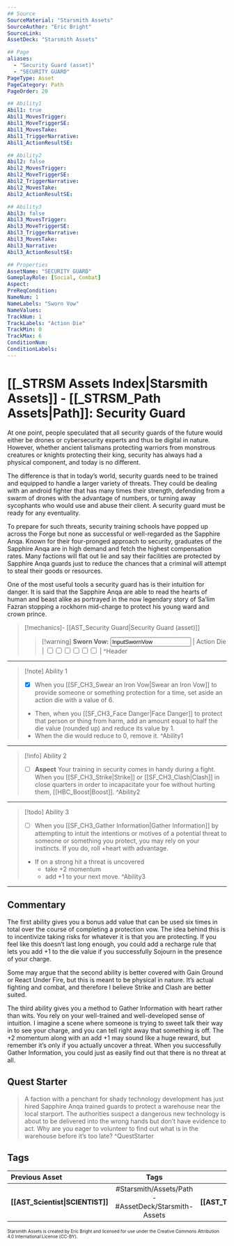 ```yaml
---
## Source
SourceMaterial: "Starsmith Assets"
SourceAuthor: "Eric Bright"
SourceLink: 
AssetDeck: "Starsmith Assets"

## Page
aliases: 
  - "Security Guard (asset)"
  - "SECURITY GUARD"
PageType: Asset
PageCategory: Path
PageOrder: 20

## Ability1
Abil1: true 
Abil1_MovesTrigger: 
Abil1_MoveTriggerSE: 
Abil1_MovesTake: 
Abil1_TriggerNarrative: 
Abil1_ActionResultSE: 

## Ability2
Abil2: false 
Abil2_MovesTrigger: 
Abil2_MoveTriggerSE: 
Abil2_TriggerNarrative: 
Abil2_MovesTake: 
Abil2_ActionResultSE: 

## Ability3
Abil3: false 
Abil3_MovesTrigger: 
Abil3_MoveTriggerSE: 
Abil3_TriggerNarrative: 
Abil3_MovesTake: 
Abil3_Narrative: 
Abil3_ActionResultSE: 

## Properties
AssetName: "SECURITY GUARD"
GameplayRole: [Social, Combat]
Aspect: 
PreReqCondition: 
NameNum: 1
NameLabels: "Sworn Vow"
NameValues: 
TrackNum: 1
TrackLabels: "Action Die"
TrackMin: 0
TrackMax: 6
ConditionNum: 
ConditionLabels:
---
```

# [[_STRSM Assets Index|Starsmith Assets]] - [[_STRSM_Path Assets|Path]]: Security Guard
At one point, people speculated that all security guards of the future would either be drones or cybersecurity experts and thus be digital in nature. However, whether ancient talismans protecting warriors from monstrous creatures or knights protecting their king, security has always had a physical component, and today is no different.

The difference is that in today’s world, security guards need to be trained and equipped to handle a larger variety of threats. They could be dealing with an android fighter that has many times their strength, defending from a swarm of drones with the advantage of numbers, or turning away sycophants who would use and abuse their client. A security guard must be ready for any eventuality.

To prepare for such threats, security training schools have popped up across the Forge but none as successful or well-regarded as the Sapphire Anqa. Known for their four-pronged approach to security, graduates of the Sapphire Anqa are in high demand and fetch the highest compensation rates. Many factions will flat out lie and say their facilities are protected by Sapphire Anqa guards just to reduce the chances that a criminal will attempt to steal their goods or resources.

One of the most useful tools a security guard has is their intuition for danger. It is said that the Sapphire Anqa are able to read the hearts of human and beast alike as portrayed in the now legendary story of Sa’lim Fazran stopping a rockhorn mid-charge to protect his young ward and crown prince.

> [!mechanics]- [[AST_Security Guard|Security Guard (asset)]]
> > [!warning] **Sworn Vow:** <input type=texbox value="InputSwornVow"> | Action Die | <input type="checkbox" /><input type="checkbox" /><input type="checkbox" /><input type="checkbox" /><input type="checkbox" /><input type="checkbox" /> | ^Header
___

> [!note] Ability 1
> - [x] When you [[SF_CH3_Swear an Iron Vow|Swear an Iron Vow]] to provide someone or something protection for a time, set aside an action die with a value of 6.
> - Then, when you [[SF_CH3_Face Danger|Face Danger]] to protect that person or thing from harm, add an amount equal to half the die value (rounded up) and reduce its value by 1.
> - When the die would reduce to 0, remove it. ^Ability1
___
> [!info] Ability 2
> - [ ] **Aspect** Your training in security comes in handy during a fight.
> When you [[SF_CH3_Strike|Strike]] or [[SF_CH3_Clash|Clash]] in close quarters in order to incapacitate your foe without hurting them, [[HBC_Boost|Boost]]. ^Ability2
___
> [!todo] Ability 3
> - [ ] When you [[SF_CH3_Gather Information|Gather Information]] by attempting to intuit the intentions or motives of a potential threat to someone or something you protect, you may rely on your instincts.
> If you do, roll +heart with advantage.
> - If on a strong hit a threat is uncovered
> 	- take +2 momentum
> 	- add +1 to your next move. ^Ability3
___

## Commentary
The first ability gives you a bonus add value that can be used six times in total over the course of completing a protection vow. The idea behind this is to incentivize taking risks for whatever it is that you are protecting. If you feel like this doesn’t last long enough, you could add a recharge rule that lets you add +1 to the die value if you successfully Sojourn in the presence of your charge.

Some may argue that the second ability is better covered with Gain Ground or React Under Fire, but this is meant to be physical in nature. It’s actual fighting and combat, and therefore I believe Strike and Clash are better suited.

The third ability gives you a method to Gather Information with heart rather than wits. You rely on your well-trained and well-developed sense of intuition. I imagine a scene where someone is trying to sweet talk their way in to see your charge, and you can tell right away that something is off. The +2 momentum along with an add +1 may sound like a huge reward, but remember it’s only if you actually uncover a threat. When you successfully Gather Information, you could just as easily find out that there is no threat at all.

## Quest Starter
> A faction with a penchant for shady technology development has just hired Sapphire Anqa trained guards to protect a warehouse near the local starport. The authorities suspect a dangerous new technology is about to be delivered into the wrong hands but don’t have evidence to act. Why are you eager to volunteer to find out what is in the warehouse before it’s too late? ^QuestStarter

## Tags

| Previous Asset | Tags | Next Asset |
|:--- |:---:| ---:|
| **[[AST_Scientist\|SCIENTIST]]** | #Starsmith/Assets/Path - #AssetDeck/Starsmith-Assets | **[[AST_Telepath\|TELEPATH]]** |

<font size=-2>Starsmith Assets is created by Eric Bright and licensed for use under the Creative Commons Attribution 4.0 International License (CC-BY).</font>

